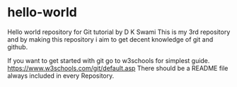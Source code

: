 # hello-world
Hello world repository for Git tutorial by D K Swami
This is my 3rd repository and by making this repository i aim to get decent knowledge of git and github.

If you want to get started with git go to w3schools for simplest guide.
https://www.w3schools.com/git/default.asp
There should be a README file always included in every Repository.
